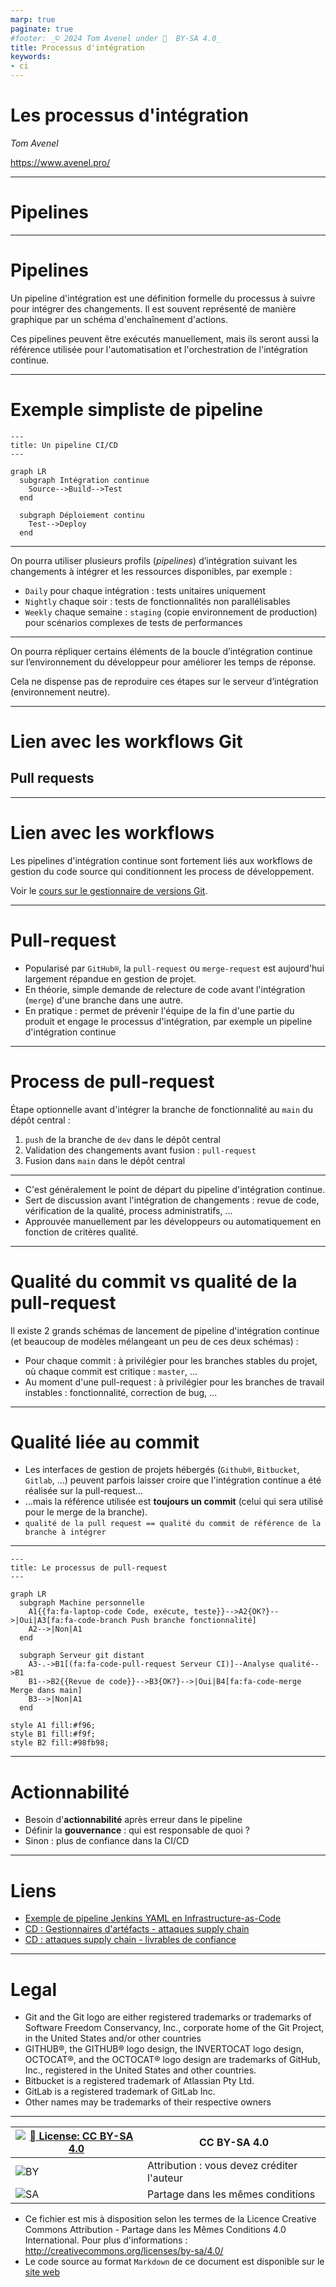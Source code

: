```yaml
---
marp: true
paginate: true
#footer: _© 2024 Tom Avenel under 󰵫  BY-SA 4.0_
title: Processus d'intégration
keywords:
- ci
---
```


<!-- _class: titre lead -->

# Les processus d'intégration

_Tom Avenel_

<https://www.avenel.pro/>

---

<!-- _class: titre lead -->

# Pipelines

---

# Pipelines

Un pipeline d'intégration est une définition formelle du processus à suivre pour intégrer des changements.
Il est souvent représenté de manière graphique par un schéma d'enchaînement d'actions.

Ces pipelines peuvent être exécutés manuellement, mais ils seront aussi la référence utilisée pour l'automatisation et l'orchestration de l'intégration continue.

---

# Exemple simpliste de pipeline

```mermaid
---
title: Un pipeline CI/CD
---

graph LR
  subgraph Intégration continue
    Source-->Build-->Test
  end

  subgraph Déploiement continu
    Test-->Deploy
  end
```

---

On pourra utiliser plusieurs profils (_pipelines_) d’intégration suivant les changements à intégrer et les ressources disponibles, par exemple :

- `Daily` pour chaque intégration : tests unitaires uniquement
- `Nightly` chaque soir : tests de fonctionnalités non parallélisables
- `Weekly` chaque semaine : `staging` (copie environnement de production) pour scénarios complexes de tests de performances

---

On pourra répliquer certains éléments de la boucle d’intégration continue sur l’environnement du développeur pour améliorer les temps de réponse.

Cela ne dispense pas de reproduire ces étapes sur le serveur d’intégration (environnement neutre).

---

<!-- _class: subtitle lead -->

# Lien avec les workflows Git

## Pull requests

---

# Lien avec les workflows

Les pipelines d'intégration continue sont fortement liés aux workflows de gestion du code source qui conditionnent les process de développement.

Voir le [cours sur le gestionnaire de versions Git][site-perso].

---

# Pull-request

- Popularisé par `GitHub®`, la `pull-request` ou `merge-request` est aujourd'hui largement répandue en gestion de projet.
- En théorie, simple demande de relecture de code avant l'intégration (`merge`) d'une branche dans une autre.
- En pratique : permet de prévenir l'équipe de la fin d'une partie du produit et engage le processus d'intégration, par exemple un pipeline d'intégration continue

---

# Process de pull-request

Étape optionnelle avant d'intégrer la branche de fonctionnalité au `main` du dépôt central :

1. `push` de la branche de `dev` dans le dépôt central
2. Validation des changements avant fusion : `pull-request`
3. Fusion dans `main` dans le dépôt central

---

- C'est généralement le point de départ du pipeline d'intégration continue.
- Sert de discussion avant l'intégration de changements : revue de code, vérification de la qualité, process administratifs, ...
- Approuvée manuellement par les développeurs ou automatiquement en fonction de critères qualité.

---

# Qualité du commit vs qualité de la pull-request

Il existe 2 grands schémas de lancement de pipeline d'intégration continue (et beaucoup de modèles mélangeant un peu de ces deux schémas) :
- Pour chaque commit : à privilégier pour les branches stables du projet, où chaque commit est critique : `master`, ...
- Au moment d'une pull-request : à privilégier pour les branches de travail instables : fonctionnalité, correction de bug, ...

---

# Qualité liée au commit

- Les interfaces de gestion de projets hébergés (`Github®`, `Bitbucket`, `Gitlab`, ...) peuvent parfois laisser croire que l'intégration continue a été réalisée sur la pull-request…
- …mais la référence utilisée est **toujours un commit** (celui qui sera utilisé pour le merge de la branche).
- `qualité de la pull request == qualité du commit de référence de la branche à intégrer`

---

```mermaid
---
title: Le processus de pull-request
---

graph LR
  subgraph Machine personnelle
    A1{{fa:fa-laptop-code Code, exécute, teste}}-->A2{OK?}-->|Oui|A3[fa:fa-code-branch Push branche fonctionnalité]
    A2-->|Non|A1
  end

  subgraph Serveur git distant
    A3-.->B1[(fa:fa-code-pull-request Serveur CI)]--Analyse qualité-->B1
    B1-->B2{{Revue de code}}-->B3{OK?}-->|Oui|B4[fa:fa-code-merge Merge dans main]
    B3-->|Non|A1
  end

style A1 fill:#f96;
style B1 fill:#f9f;
style B2 fill:#98fb98;
```

---

# Actionnabilité

- Besoin d'**actionnabilité** après erreur dans le pipeline
- Définir la **gouvernance** : qui est responsable de quoi ?
- Sinon : plus de confiance dans la CI/CD

---

<!-- class: liens -->

# Liens

- [Exemple de pipeline Jenkins YAML en Infrastructure-as-Code][gist-jenkins-pipeline-yaml]
- [CD : Gestionnaires d'artéfacts - attaques supply chain](https://blog.wescale.fr/supply-chain-attack-proxies-gestionnaires-dartefacts-et-cartographie)
- [CD : attaques supply chain - livrables de confiance](https://blog.wescale.fr/supply-chain-attack-des-livrables-de-confiance)

[gist-jenkins-pipeline-yaml]: https://gist.github.com/jonico/e205b16cf07451b2f475543cf1541e70

---

<!-- class: legal -->

# Legal

- Git and the Git logo are either registered trademarks or trademarks of Software Freedom Conservancy, Inc., corporate home of the Git Project, in the United States and/or other countries
- GITHUB®, the GITHUB® logo design, the INVERTOCAT logo design, OCTOCAT®, and the OCTOCAT® logo design are trademarks of GitHub, Inc., registered in the United States and other countries.
- Bitbucket is a registered trademark of Atlassian Pty Ltd.
- GitLab is a registered trademark of GitLab Inc.
- Other names may be trademarks of their respective owners

---

| [![󰵫  License: CC BY-SA 4.0](https://mirrors.creativecommons.org/presskit/buttons/88x31/svg/by-sa.svg)](http://creativecommons.org/licenses/by-sa/4.0/) | CC BY-SA 4.0 |
| ---------------------------------------------------------------- | ------------------------------------------ |
| ![BY](https://mirrors.creativecommons.org/presskit/icons/by.svg) | Attribution : vous devez créditer l'auteur |
| ![SA](https://mirrors.creativecommons.org/presskit/icons/sa.svg) | Partage dans les mêmes conditions          |

- Ce fichier est mis à disposition selon les termes de la Licence Creative Commons Attribution - Partage dans les Mêmes Conditions 4.0 International. Pour plus d'informations : <http://creativecommons.org/licenses/by-sa/4.0/>
- Le code source au format `Markdown` de ce document est disponible sur le [site web][site-perso]

[site-perso]: https://www.avenel.pro/
